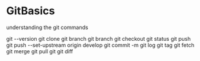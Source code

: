 # GitBasics
understanding the git commands

git --version
git clone <url>
git branch
git branch  <name>
git checkout <name>
git status
git push
git push --set-upstream origin develop
git commit -m <message>
git log
git tag
git fetch
git merge
git pull
git
git diff
